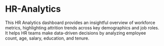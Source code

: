 # HR-Analytics
This HR Analytics dashboard provides an insightful overview of workforce metrics, highlighting attrition trends across key demographics and job roles. It helps HR teams make data-driven decisions by analyzing employee count, age, salary, education, and tenure.
